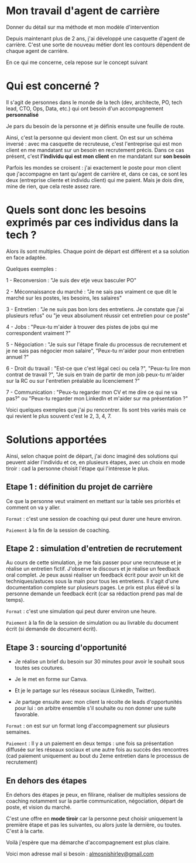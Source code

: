 # Mon travail d'agent de carrière

Donner du détail sur ma méthode et mon modèle d'intervention 

Depuis maintenant plus de 2 ans, j'ai développé une casquette d'agent de carrière. C'est une sorte de nouveau métier dont les contours dépendent de chaque agent de carrière. 

En ce qui me concerne, cela repose sur le concept suivant 

# Qui est concerné ? 

Il s'agit de personnes dans le monde de la tech (dev, architecte, PO, tech lead, CTO, Ops, Data, etc.) qui ont besoin d'un accompagnement **personnalisé**

Je pars du besoin de la personne et je définis ensuite une feuille de route. 

Ainsi, c'est la personne qui devient mon client. On est sur un schéma inversé : avec ma casquette de recruteuse, c'est l'entreprise qui est mon client en me mandatant sur un besoin en recrutement précis. Dans ce cas présent, c'est **l'individu qui est mon client** en me mandatant sur **son besoin**

Parfois les mondes se croisent : j'ai exactement le poste pour mon client que j'accompagne en tant qu'agent de carrière et, dans ce cas, ce sont les deux (entreprise cliente et individu client) qui me paient. Mais je dois dire, mine de rien, que cela reste assez rare. 

# Quels sont donc les besoins exprimés par ces individus dans la tech ? 

Alors ils sont multiples. Chaque point de départ est différent et a sa solution en face adaptée. 

Quelques exemples : 

1 - Reconversion : "Je suis dev etje veux basculer PO"

2 - Méconnaissance du marché : "Je ne sais pas vraiment ce que dit le marché sur les postes, les besoins, les salaires"

3 - Entretien : "Je ne suis pas bon lors des entretiens. Je constate que j'ai plusieurs refus" ou "je veux absolument réussir cet entretien pour ce poste"

4 - Jobs : "Peux-tu m'aider à trouver des pistes de jobs qui me correspondent vraiment ?"

5 - Négociation : "Je suis sur l'étape finale du processus de recrutement et je ne sais pas négocier mon salaire", "Peux-tu m'aider pour mon entretien annuel ?"

6 - Droit du travail : "Est-ce que c'est légal ceci ou cela ?", "Peux-tu lire mon contrat de travail ?", "Je suis en train de partir de mon job peux-tu m'aider sur la RC ou sur l'entretien préalable au licenciement ?"

7 - Communication : "Peux-tu regarder mon CV et me dire ce qui ne va pas?" ou "Peux-tu regarder mon Linkedln et m'aider sur ma présentation ?"

  Voici quelques exemples que j'ai pu rencontrer. Ils sont très variés mais ce qui revient le plus souvent c'est le 2, 3, 4, 7.

  # Solutions apportées

Ainsi, selon chaque point de départ, j'ai donc imaginé des solutions qui peuvent aider l'individu et ce, en plusieurs étapes, avec un choix en mode tiroir : cad la personne choisit l'étape qui l'intéresse le plus. 

## Etape 1 : définition du projet de carrière 

Ce que la personne veut vraiment en mettant sur la table ses priorités et comment on va y aller. 

`Format` : c'est une session de coaching qui peut durer une heure environ. 

`Paiement` à la fin de la session de coaching.

## Etape 2 : simulation d'entretien de recrutement 

Au cours de cette simulation, je me fais passer pour une recruteuse et je réalise un entretien fictif. J'observe le discours et je réalise un feedback oral complet. Je peux aussi réaliser un feedback écrit pour avoir un kit de techniques/astuces sous la main pour tous les entretiens. Il s'agit d'une documentation complete sur plusieurs pages. Le prix est plus élévé si la personne demande un feedback écrit (car sa rédaction prend pas mal de temps). 

`Format` : c'est une simulation qui peut durer environ une heure. 

`Paiement` à la fin de la session de simulation ou au livrable du document écrit (si demande de document écrit).

## Etape 3 : sourcing d'opportunité 

- Je réalise un brief du besoin sur 30 minutes pour avoir le souhait sous toutes ses coutures.

- Je le met en forme sur Canva.

- Et je le partage sur les réseaux sociaux (Linkedln, Twitter).

- Je partage ensuite avec mon client la récolte de leads d'opportunités pour lui : on arbitre ensemble s'il souhaite ou non donner une suite favorable. 

`Format` : on est sur un format long d'accompagnement sur plusieurs semaines. 

`Paiement` : Il y a un paiement en deux temps : une fois sa présentation diffusée sur les réseaux sociaux et une autre fois au succès des rencontres (cad paiement uniquement au bout du 2eme entretien dans le processus de recrutement)

## En dehors des étapes 

En dehors des étapes je peux, en filirane, réaliser de multiples sessions de coaching notamment sur la partie communication, négociation, départ de poste, et vision du marché. 

C'est une offre en **mode tiroir** car la personne peut choisir uniquement la première étape et pas les suivantes, ou alors juste la dernière, ou toutes. C'est à la carte. 

Voilà j'espère que ma démarche d'accompagnement est plus claire. 

Voici mon adresse mail si besoin : almosnishirley@gmail.com 


